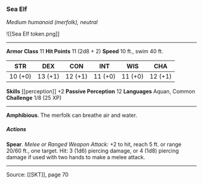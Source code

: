### Sea Elf
_Medium humanoid (merfolk), neutral_

![[Sea Elf token.png]]


---

**Armor Class** 11
**Hit Points** 11 (2d8 + 2)
**Speed** 10 ft., swim 40 ft.

| STR     | DEX     | CON     | INT     | WIS     | CHA     |
|---------|---------|---------|---------|---------|---------|
| 10 (+0) | 13 (+1) | 12 (+1) | 11 (+0) | 11 (+0) | 12 (+1) |

**Skills** [[perception]] +2
**Passive Perception** 12
**Languages** Aquan, Common
**Challenge** 1/8 (25 XP)

---

**Amphibious**. The merfolk can breathe air and water.

##### Actions
**Spear**. _Melee or Ranged Weapon Attack:_ +2 to hit, reach 5 ft. or range 20/60 ft., one target. Hit: 3 (1d6) piercing damage, or 4 (1d8) piercing damage if used with two hands to make a melee attack.


---

Source: [[SKT]], page 70